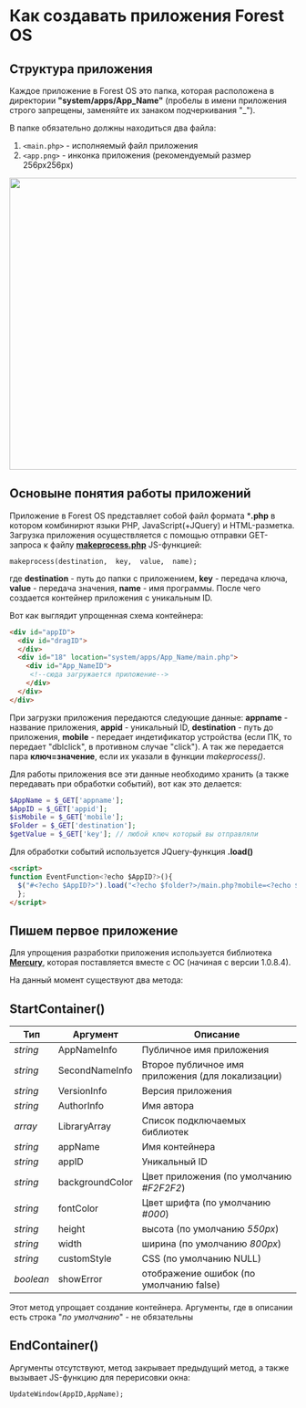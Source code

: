 # Как создавать приложения Forest OS

Структура приложения
--------------------------------------------

Каждое приложение в Forest OS это папка, которая расположена в директории **"system/apps/App_Name"** (пробелы в имени приложения строго запрещены, заменяйте их занаком подчеркивания "_"). 

В папке обязательно должны находиться два файла:
1. `<main.php>` - исполняемый файл приложения
2. `<app.png>` - инконка приложения (рекомендуемый размер 256px256px)

<img src="http://forest.hobbytes.com/media/os/Documentation/app_dir.png" width="512">

Основыне понятия работы приложений
--------------------------------------------
Приложение в Forest OS представляет собой файл формата ***.php** в котором комбинирют языки PHP, JavaScript(+JQuery) и HTML-разметка.
Загрузка приложения осуществляется с помощью отправки GET-запроса к файлу **[makeprocess.php](https://github.com/hobbytes/ForestOS/tree/master/makeprocess.php)** JS-функцией:
```JS
makeprocess(destination,  key,  value,  name);
```
где **destination** - путь до папки с приложением, **key** - передача ключа, **value** - передача значения, **name** - имя программы.
После чего создается контейнер приложения с уникальным ID. 

Вот как выглядит упрощенная схема контейнера:
```HTML
<div id="appID">
  <div id="dragID">
  </div>
  <div id="18" location="system/apps/App_Name/main.php">
    <div id="App_NameID">
     <!--сюда загружается приложение-->
    </div>
  </div>
</div>
```
При загрузки приложения передаются следующие данные: **appname** - название приложения, **appid** - уникальный ID, **destination** - путь до приложения, **mobile** - передает индетификатор устройства (если ПК, то передает "dblclick", в противном случае "click"). А так же передается пара **ключ=значение**, если их указали в функции *makeprocess()*. 

Для работы приложения все эти данные необходимо хранить (а также передавать при обработки событий), вот как это делается:

```PHP
$AppName = $_GET['appname'];
$AppID = $_GET['appid'];
$isMobile = $_GET['mobile'];
$Folder = $_GET['destination'];
$getValue = $_GET['key']; // любой ключ который вы отправляли
```

Для обработки событий используется JQuery-функция **.load()**

```HTML
<script>
function EventFunction<?echo $AppID?>(){
  $("#<?echo $AppID?>").load("<?echo $folder?>/main.php?mobile=<?echo $isMobile.'&destination='.$Folder.'&appname='.$AppName.'&appid='.$AppID?>&key1=value1&keyN=valueN")
  };
</script>
```

Пишем первое приложение
--------------------------------------------
Для упрощения разработки приложения используется библиотека **[Mercury](https://github.com/hobbytes/ForestOS/tree/master/system/core/library/Mercury.AppContainer.php)**, которая поставляется вместе с ОС (начиная с версии 1.0.8.4).

На данный момент существуют два метода:

StartContainer()
--------------------------------------------
| Тип | Аргумент | Описание |
| ------ | ------ | ------ |
| *string* | AppNameInfo | Публичное имя приложения |
| *string* | SecondNameInfo | Второе публичное имя приложения (для локализации) |
| *string* | VersionInfo | Версия приложения |
| *string* | AuthorInfo  | Имя автора |
| *array* | LibraryArray | Список подключаемых библиотек |
| *string* | appName | Имя контейнера |
| *string* | appID | Уникальный ID |
| *string* | backgroundColor | Цвет приложения (по умолчанию *#F2F2F2*) |
| *string* | fontColor | Цвет шрифта (по умолчанию *#000*) |
| *string* | height | высота (по умолчанию *550px*) |
| *string* | width | ширина (по умолчанию *800px*) |
| *string* | customStyle | CSS (по умолчанию NULL) |
| *boolean* | showError  | отображение ошибок (по умолчанию false) |

Этот метод упрощает создание контейнера. Аргументы, где в описании есть строка "*по умолчанию*" - не обязательны

EndContainer()
--------------------------------------------
Аргументы отсутствуют, метод закрывает предыдущий метод, а также вызывает JS-функцию для перерисовки окна:
```JS
UpdateWindow(AppID,AppName);
```
